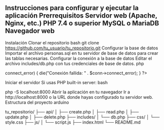 Instrucciones para configurar y ejecutar la aplicación
Prerrequisitos
Servidor web (Apache, Nginx, etc.)
PHP 7.4 o superior
MySQL o MariaDB
Navegador web
------------------
Instalación
Clonar el repositorio
bash
git clone    https://github.com/tu_usuario/tu_repositorio.git
Configurar la base de datos
Importar el archivo personas.sql en tu servidor de base de datos para crear las tablas necesarias.
Configurar la conexión a la base de datos
Editar el archivo includes/db.php con tus credenciales de base de datos.
php

<?php
$servername = "tu_servidor";
$username = "tu_usuario";
$password = "tu_contraseña";
$dbname = "tu_base_de_datos";

// Crear conexión
$conn = new mysqli($servername, $username, $password, $dbname);

// Verificar conexión
if ($conn->connect_error) {
    die("Conexión fallida: " . $conn->connect_error);
}
?>
Iniciar el servidor
Si usas PHP built-in server:
bash

php -S localhost:8000
Abrir la aplicación en tu navegador
Ir a http://localhost:8000 o la URL donde hayas configurado tu servidor web.
Estructura del proyecto
arduino

tu_repositorio/
├── api/
│   ├── create.php
│   ├── read.php
│   ├── update.php
│   ├── delete.php
├── includes/
│   └── db.php
├── css/
│   └── style.css
├── js/
│   └── script.js
├── index.html
└── README.md
